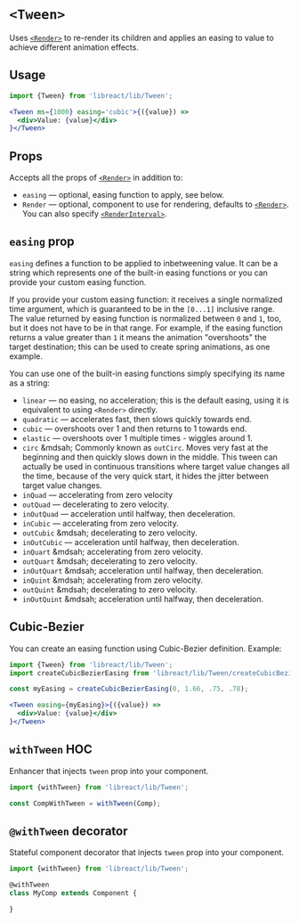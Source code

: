 # `<Tween>`

Uses [`<Render>`](./Render.md) to re-render its children and applies an easing
to value to achieve different animation effects.


## Usage

```jsx
import {Tween} from 'libreact/lib/Tween';

<Tween ms={1000} easing='cubic'>{({value}) =>
  <div>Value: {value}</div>
}</Tween>
```


## Props

Accepts all the props of [`<Render>`](./Render.md) in addition to:

- `easing` &mdash; optional, easing function to apply, see below.
- `Render` &mdash; optional, component to use for rendering, defaults to [`<Render>`](./Render.md). You can also specify [`<RenderInterval>`](./RenderInterval.md).


## `easing` prop

`easing` defines a function to be applied to inbetweening value. It can be a string which represents one of the built-in easing functions or
you can provide your custom easing function.

If you provide your custom easing function: it receives a single normalized time argument, which is
guaranteed to be in the `[0...1]` inclusive range. The value returned by easing function is normalized
between `0` and `1`, too, but it does not have to be in that range. For example, if the easing function
returns a value greater than `1` it means the animation "overshoots" the target destination; this can be used
to create spring animations, as one example.

You can use one of the built-in easing functions simply specifying its name as a string:

- `linear` &mdash; no easing, no acceleration; this is the default easing, using it is equivalent to using `<Render>` directly.
- `quadratic` &mdash; accelerates fast, then slows quickly towards end.
- `cubic` &mdash; overshoots over 1 and then returns to 1 towards end.
- `elastic` &mdash; overshoots over 1 multiple times - wiggles around 1.
- `circ` &mdsah; Commonly known as `outCirc`. Moves very fast at the beginning and
then quickly slows down in the middle. This tween can actually be used
in continuous transitions where target value changes all the time,
because of the very quick start, it hides the jitter between target value changes.
- `inQuad` &mdash; accelerating from zero velocity
- `outQuad` &mdash; decelerating to zero velocity.
- `inOutQuad` &mdash; acceleration until halfway, then deceleration.
- `inCubic` &mdash; accelerating from zero velocity.
- `outCubic` &mdsah; decelerating to zero velocity.
- `inOutCubic` &mdash; acceleration until halfway, then deceleration.
- `inQuart` &mdsah; accelerating from zero velocity.
- `outQuart` &mdsah; decelerating to zero velocity.
- `inOutQuart` &mdsah; acceleration until halfway, then deceleration.
- `inQuint` &mdsah; accelerating from zero velocity.
- `outQuint` &mdsah; decelerating to zero velocity.
- `inOutQuint` &mdsah; acceleration until halfway, then deceleration.


## Cubic-Bezier

You can create an easing function using Cubic-Bezier definition. Example:

```jsx
import {Tween} from 'libreact/lib/Tween';
import createCubicBezierEasing from 'libreact/lib/Tween/createCubicBezierEasing';

const myEasing = createCubicBezierEasing(0, 1.66, .75, .78);

<Tween easing={myEasing}>{({value}) =>
  <div>Value: {value}</div>
}</Tween>
```


## `withTween` HOC

Enhancer that injects `tween` prop into your component.

```js
import {withTween} from 'libreact/lib/Tween';

const CompWithTween = withTween(Comp);
```


## `@withTween` decorator

Stateful component decorator that injects `tween` prop into your component.

```js
import {withTween} from 'libreact/lib/Tween';

@withTween
class MyComp extends Component {

}
```
